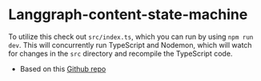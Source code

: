 # Langgraph-content-state-machine

To utilize this check out `src/index.ts`, which you can run by using `npm run dev`. This will concurrently run TypeScript and Nodemon, which will watch for changes in the `src` directory and recompile the TypeScript code.

- Based on this [Github repo](https://github.com/langchain-ai/langgraphjs/blob/main/examples/reflection/reflection.ipynb)
